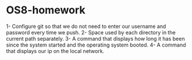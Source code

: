 # OS8-homework
1- Configure git so that we do not need to enter our username and password every time we push.
2- Space used by each directory in the current path separately.
3- A command that displays how long it has been since the system started and the operating system booted.
4- A command that displays our ip on the local network.
